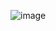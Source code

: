 ![image](https://user-images.githubusercontent.com/49074445/85234845-6497c100-b3de-11ea-99bf-902e73fc107e.png)
